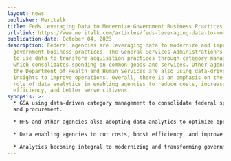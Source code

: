 ```yaml
---
layout: news
publisher: Meritalk
title: Feds Leveraging Data to Modernize Government Business Practices
url-link: https://www.meritalk.com/articles/feds-leveraging-data-to-modernize-government-business-practices/
publication-date: October 04, 2023
description: Federal agencies are leveraging data to modernize and improve
  government business practices. The General Services Administration's efforts
  to use data to transform acquisition practices through category management,
  which consolidates spending on common goods and services. Other agencies like
  the Department of Health and Human Services are also using data-driven
  insights to improve operations. Overall, there is an emphasis on the growing
  role of data analytics in enabling agencies to reduce costs, increase
  efficiency, and better serve citizens.
synopsis: >-
  * GSA using data-driven category management to consolidate federal spending
  and procurement.

  * HHS and other agencies also adopting data analytics to optimize operations.

  * Data enabling agencies to cut costs, boost efficiency, and improve citizen services.

  * Analytics becoming integral to modernizing and transforming government business.
---
```

